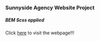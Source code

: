 ### Sunnyside Agency Website Project

#####   BEM Scss applied 


Click [here](https://abielkiflu.github.io/sunnyside-agency/) to visit the webpage!!!
